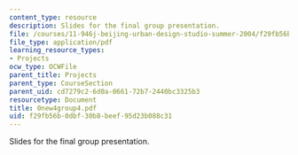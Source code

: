 ```yaml
---
content_type: resource
description: Slides for the final group presentation.
file: /courses/11-946j-beijing-urban-design-studio-summer-2004/f29fb56b0dbf30b8beef95d23b088c31_0new4group4.pdf
file_type: application/pdf
learning_resource_types:
- Projects
ocw_type: OCWFile
parent_title: Projects
parent_type: CourseSection
parent_uid: cd7279c2-6d0a-0661-72b7-2440bc3325b3
resourcetype: Document
title: 0new4group4.pdf
uid: f29fb56b-0dbf-30b8-beef-95d23b088c31
---
```

Slides for the final group presentation.


